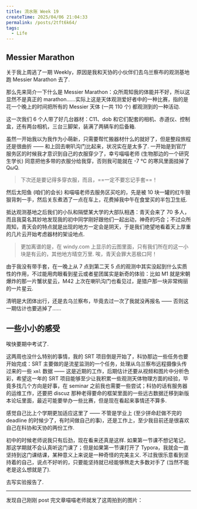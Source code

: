 ```yaml
---
title: 流水账 Week 19
createTime: 2025/04/06 21:04:33
permalink: /posts/2tft6k64/
tags:
  - Life
---
```

## Messier Marathon

关于我上周逃了一期 Weekly，原因是我和天协的小伙伴们去乌兰察布的观测基地跑 Messier Marathon 去了.

那么先来简介一下什么是 Messier Marathon：众所周知我的体能并不好，所以这显然不是真正的 marathon……实际上这是天体观测爱好者中的一种比赛，指的是花一个晚上的时间把所有的 Messier 天体 (一共 110 个) 都观测到的一种活动.

这一次我们 6 个人带了好几台器材：C11、dob 和它们配套的相机、赤道仪、控制盒，还有两台相机，三台三脚架，装满了两辆车的后备箱.

虽然一开始我以为我作为小萌新，只需要帮忙搬器材什么的就好了，但是整段旅程还是很曲折 —— 和上回去喇叭沟门比起来，状况实在是太多了. 一开始是到官厅服务区的时候我才意识到自己的衣服穿少了，幸亏喵喵老师 (生物那边的一个研究生学长) 同意把他多带的衣服分给我穿，否则我可能就在 -7 °C 的寒风里面挂掉了 Q$\omega$Q.

> 下次还是要记得多穿衣服，而且，==一定不要忘记手套==！

然后太阳鱼 (咱们的会长) 和喵喵老师去服务区买吃的，先是被 10 块一罐的红牛狠狠背刺一手，然后关东煮洒了一点在车上，花费掉我中午在食堂买的半包卫生纸.

抵达观测基地之后我们的小队和隔壁某大学的大部队相遇：青天会来了 70 多人，而且我莫名其妙地发现我的初中同学刚好跟他们一起出动，神奇的巧合；不过众所周知，青天会的特点就是出现的地方一定会是阴天，于是我们绝望地看着天上厚重的几片云开始考虑器材的架设地点.

> 更加离谱的是，在 windy.com 上显示的云图里面，只有我们所在的这一小块是有云的，其他地方晴空万里. 唉，青天会罪大恶极口阿！

由于我没有带手套，在一晚上从 7 点到第二天 5 点的观测中其实没起到什么实质性的作用，不过能用肉眼看到星云或者星团属实是新奇的体验：比如 M1 就是宋朝爆炸的那一片蟹状星云，M42 上次在喇叭沟门也看见过，是猎户那一块非常绚丽的一片星云.

清明是大团体出行，还是去乌兰察布，毕竟去过一次了我就没再报名 —— 否则这一期估计也要逃掉了……

## 一些小小的感受

唉快要期中考试了.

这两周也没什么特别的事情，我的 SRT 项目倒是开始了，科协那边一些任务也要开始完成：SRT 主要做的是流星监测的一个任务，处理从乌兰察布远程摄像头传过来的一些 ``xml`` 数据 —— 这是近期的工作，后期估计还要从视频和图片中分析色彩，希望这一年的 SRT 项目能够至少让我积累一些观测天体物理方面的经验，毕竟多找几个方向是好事，在 seminar 之前我也需要一些尝试；科协的话有服务器的运维工作，还要把 discuz 那种老得要命的框架里面的一些远古数据迁移到新版本论坛里面，最近可能要举办一些比赛，但是现在看起来事情还不算多.

感觉自己比上个学期更加适应这里了 —— 不管是学业上 (至少拼命赶做不完的 deadline 的时候少了，有时间做自己的事)，还是工作上，至少我目前还是很喜欢自己在科协和天协的两份工作.

初中的时候老师说我只有后劲，现在看来还真是这样. 如果第一节课不想记笔记，那这学期就不会认真听这门课了；但是如果第一节课打开了 Typora，我就会一直坚持到这门课结课，某种意义上来说是一种奇怪的完美主义. 不过我很乐意看到坚持着的自己，说点不好听的，只要能坚持就已经能够熬走大多数对手了 (当然不能老是这么想就是了).

去写实验报告了.

---

发现自己刚刚 post 完文章喵喵老师就发了这周拍到的图片：

<CardMasonry>
    <ImageCard
        image="https://vip.123pan.cn/1845440081/yk6baz03t0n000d7w33gzehake9qgf5vDIYxAIFxDda1DGxPDwUzAa==.jpg"
        title="火山上的银河"
        description="乌兰察布，2025."
        href="/"
        author="喵喵老师"
        date="2025/04/05"
    />
</CardMasonry>